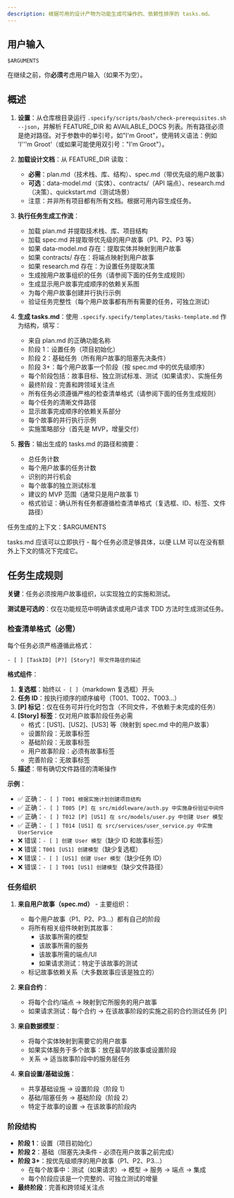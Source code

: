 ```yaml
---
description: 根据可用的设计产物为功能生成可操作的、依赖性排序的 tasks.md。
---
```


## 用户输入

```text
$ARGUMENTS
```

在继续之前，你**必须**考虑用户输入（如果不为空）。

## 概述

1. **设置**：从仓库根目录运行 `.specify/scripts/bash/check-prerequisites.sh --json`，并解析 FEATURE_DIR 和 AVAILABLE_DOCS 列表。所有路径必须是绝对路径。对于参数中的单引号，如"I'm Groot"，使用转义语法：例如 'I'\''m Groot'（或如果可能使用双引号："I'm Groot"）。

2. **加载设计文档**：从 FEATURE_DIR 读取：
   - **必需**：plan.md（技术栈、库、结构）、spec.md（带优先级的用户故事）
   - **可选**：data-model.md（实体）、contracts/（API 端点）、research.md（决策）、quickstart.md（测试场景）
   - 注意：并非所有项目都有所有文档。根据可用内容生成任务。

3. **执行任务生成工作流**：
   - 加载 plan.md 并提取技术栈、库、项目结构
   - 加载 spec.md 并提取带优先级的用户故事（P1、P2、P3 等）
   - 如果 data-model.md 存在：提取实体并映射到用户故事
   - 如果 contracts/ 存在：将端点映射到用户故事
   - 如果 research.md 存在：为设置任务提取决策
   - 生成按用户故事组织的任务（请参阅下面的任务生成规则）
   - 生成显示用户故事完成顺序的依赖关系图
   - 为每个用户故事创建并行执行示例
   - 验证任务完整性（每个用户故事都有所有需要的任务，可独立测试）

4. **生成 tasks.md**：使用 `.specify.specify/templates/tasks-template.md` 作为结构，填写：
   - 来自 plan.md 的正确功能名称
   - 阶段 1：设置任务（项目初始化）
   - 阶段 2：基础任务（所有用户故事的阻塞先决条件）
   - 阶段 3+：每个用户故事一个阶段（按 spec.md 中的优先级顺序）
   - 每个阶段包括：故事目标、独立测试标准、测试（如果请求）、实施任务
   - 最终阶段：完善和跨领域关注点
   - 所有任务必须遵循严格的检查清单格式（请参阅下面的任务生成规则）
   - 每个任务的清晰文件路径
   - 显示故事完成顺序的依赖关系部分
   - 每个故事的并行执行示例
   - 实施策略部分（首先是 MVP，增量交付）

5. **报告**：输出生成的 tasks.md 的路径和摘要：
   - 总任务计数
   - 每个用户故事的任务计数
   - 识别的并行机会
   - 每个故事的独立测试标准
   - 建议的 MVP 范围（通常只是用户故事 1）
   - 格式验证：确认所有任务都遵循检查清单格式（复选框、ID、标签、文件路径）

任务生成的上下文：$ARGUMENTS

tasks.md 应该可以立即执行 - 每个任务必须足够具体，以便 LLM 可以在没有额外上下文的情况下完成它。

## 任务生成规则

**关键**：任务必须按用户故事组织，以实现独立的实施和测试。

**测试是可选的**：仅在功能规范中明确请求或用户请求 TDD 方法时生成测试任务。

### 检查清单格式（必需）

每个任务必须严格遵循此格式：

```text
- [ ] [TaskID] [P?] [Story?] 带文件路径的描述
```

**格式组件**：

1. **复选框**：始终以 `- [ ]`（markdown 复选框）开头
2. **任务 ID**：按执行顺序的顺序编号（T001、T002、T003...）
3. **[P] 标记**：仅在任务可并行化时包含（不同文件，不依赖于未完成的任务）
4. **[Story] 标签**：仅对用户故事阶段任务必需
   - 格式：[US1]、[US2]、[US3] 等（映射到 spec.md 中的用户故事）
   - 设置阶段：无故事标签
   - 基础阶段：无故事标签
   - 用户故事阶段：必须有故事标签
   - 完善阶段：无故事标签
5. **描述**：带有确切文件路径的清晰操作

**示例**：

- ✅ 正确：`- [ ] T001 根据实施计划创建项目结构`
- ✅ 正确：`- [ ] T005 [P] 在 src/middleware/auth.py 中实施身份验证中间件`
- ✅ 正确：`- [ ] T012 [P] [US1] 在 src/models/user.py 中创建 User 模型`
- ✅ 正确：`- [ ] T014 [US1] 在 src/services/user_service.py 中实施 UserService`
- ❌ 错误：`- [ ] 创建 User 模型`（缺少 ID 和故事标签）
- ❌ 错误：`T001 [US1] 创建模型`（缺少复选框）
- ❌ 错误：`- [ ] [US1] 创建 User 模型`（缺少任务 ID）
- ❌ 错误：`- [ ] T001 [US1] 创建模型`（缺少文件路径）

### 任务组织

1. **来自用户故事（spec.md）** - 主要组织：
   - 每个用户故事（P1、P2、P3...）都有自己的阶段
   - 将所有相关组件映射到其故事：
     - 该故事所需的模型
     - 该故事所需的服务
     - 该故事所需的端点/UI
     - 如果请求测试：特定于该故事的测试
   - 标记故事依赖关系（大多数故事应该是独立的）

2. **来自合约**：
   - 将每个合约/端点 → 映射到它所服务的用户故事
   - 如果请求测试：每个合约 → 在该故事阶段的实施之前的合约测试任务 [P]

3. **来自数据模型**：
   - 将每个实体映射到需要它的用户故事
   - 如果实体服务于多个故事：放在最早的故事或设置阶段
   - 关系 → 适当故事阶段中的服务层任务

4. **来自设置/基础设施**：
   - 共享基础设施 → 设置阶段（阶段 1）
   - 基础/阻塞任务 → 基础阶段（阶段 2）
   - 特定于故事的设置 → 在该故事的阶段内

### 阶段结构

- **阶段 1**：设置（项目初始化）
- **阶段 2**：基础（阻塞先决条件 - 必须在用户故事之前完成）
- **阶段 3+**：按优先级顺序的用户故事（P1、P2、P3...）
  - 在每个故事中：测试（如果请求）→ 模型 → 服务 → 端点 → 集成
  - 每个阶段应该是一个完整的、可独立测试的增量
- **最终阶段**：完善和跨领域关注点

